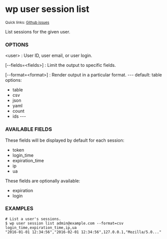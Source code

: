 # wp user session list

<small>Quick links: <a href="https://github.com/issues?q=is%3Aopen+label%3Acommand%3Auser-session-list+sort%3Aupdated-desc+org%3Awp-cli">Github issues</a></small>

List sessions for the given user.

### OPTIONS

&lt;user&gt;
: User ID, user email, or user login.

[\--fields=&lt;fields&gt;]
: Limit the output to specific fields.

[\--format=&lt;format&gt;]
: Render output in a particular format.
\---
default: table
options:
  - table
  - csv
  - json
  - yaml
  - count
  - ids
\---

### AVAILABLE FIELDS

These fields will be displayed by default for each session:

* token
* login_time
* expiration_time
* ip
* ua

These fields are optionally available:

* expiration
* login

### EXAMPLES

    # List a user's sessions.
    $ wp user session list admin@example.com --format=csv
    login_time,expiration_time,ip,ua
    "2016-01-01 12:34:56","2016-02-01 12:34:56",127.0.0.1,"Mozilla/5.0..."


